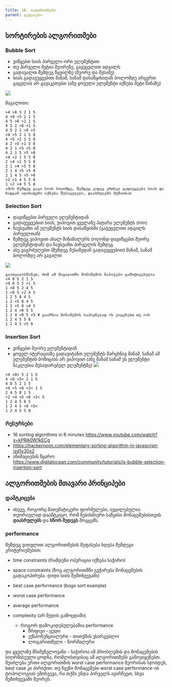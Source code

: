 ```yaml
---
title: 16. ალგორითმები
parent: ლექციები
---
```



## სორტირების ალგორითმები
### Bubble Sort 
- ვიწყებთ სიის პირველი ორი ელემენტით
- თუ პირველი მეტია მეორეზე, გავუცვლით ადგილს
- გადავალთ შემდეგ წყვილზე (მეორე და მესამე)
- სიას გადავუყვებით მანამ, სანამ დასაწყისიდან ბოლომდე არცერთ გაცვლას არ გავაკეთებთ (ანუ ყოველი ელემენტი იქნება მეტი წინაზე)

![](https://assets.digitalocean.com/articles/alligator/js/bubble-selection-insertion-sort/o/bubble-sort.gif)

მაგალითი:
```
>4 >8 5 2 1 5
4 >8 >5 2 1 5
4 5 >8 >2 1 5
4 5 2 >8 >1 5
4 5 2 1 >8 >5
>4 >5 2 1 5 8
4 >5 >2 1 5 8
4 2 >5 >1 5 8
4 2 1 >5 >5 8
4 2 1 5 >5 >8
>4 >2 1 5 5 8
2 >4 >1 5 5 8
2 1 >4 >5 5 8
2 1 4 >5 >5 8
2 1 4 5 >5 >8
>2 >1 4 5 5 8
1 >2 >4 5 5 8
ამის შემდეგ გავა სიის ბოლომდე, შემდეგ კიდევ ერთხელ გადაუყვება სიას და რადგან აღარაფერი იქნება შესაცვლელი, დაასრულებს მუშაობას
```

### Selection Sort
- დავიწყებთ პირველი ელემენტიდან
- გადავუყვებით სიას, ვიპოვით ყველაზე პატარა ელემენტს (min)
- ჩავსვამთ ამ ელემენტს სიის დასაწყისში (გავუცვლით ადგილს პირველთან)
- შემდეგ ვიპოვით ახალ მინიმალურს (ოღონდ დავიწყებთ მეორე ელემენტიდან) და ჩავსვამთ პირველის შემდეგ
- ასე ვაგრძელებთ (შემდეგ მესამედან გადავუყვებით) მანამ, სანამ ბოლომდე არ გავალთ

![](https://assets.digitalocean.com/articles/alligator/js/bubble-selection-insertion-sort/o/selection-sort.gif)
```
გაითვალისწინეთ, რომ ამ მაგალითში მინიმუმის ნაბიჯები გამოტოვებულია
>4 8 5 2 1 5
>4 8 5 2 >1 5
1 >8 5 2 4 5
1 >8 5 >2 4 5
1 2 5 8 4 5
1 2 >5 8 4 5
1 2 >5 8 >4 5
1 2 4 >8 5 5
1 2 4 >8 5 >5 # გააჩნია მინიმუმის საპოვნელად <ს ვიყენებთ თუ <=ს
1 2 4 5 5 8
1 2 4 5 >5 8
```

### Insertion Sort
- ვიწყებთ მეორე ელემენტიდან
- ყოველ იტერაციაზე გადავიტანთ ელემენტს მარცხნივ მანამ, სანამ ამ ელემენტის პოზიციას არ ვიპოვით (ანუ მანამ სანამ ეს ელემენტი ნაკლებია შესადარებელ ელემენტზე)
![](https://assets.digitalocean.com/articles/alligator/js/bubble-selection-insertion-sort/o/insertion-sort.gif)
```
>4 >8< 5 2 1 5
4 >8 >5< 2 1 5
4 8 5 2 1 5
>4 >5 >8 >2< 1 5
2 4 5 8 1 5
>2 >4 >5 >8 >1< 5
1 2 4 5 8 5
1 2 4 5 >8 >5<
1 2 4 5 5 8
```

### რესურსები
- 16 sorting algorithms in 6 minutes <https://www.youtube.com/watch?v=kPRA0W1kECg>
- <https://hackernoon.com/elementary-sorting-algorithm-in-javascript-izd1y30x2>
- ანიმაციების წყარო: <https://www.digitalocean.com/community/tutorials/js-bubble-selection-insertion-sort>

## ალგორითმების მთავარი პრინციპები
### დამტკიცება
- ისევე, როგორც მათემატიკური ფორმულები, აუცილებელია თეორიულად დაამტკიცო, რომ ნებისმიერი საწყისი მონაცემებისთვის **დაასრულებს** და **სწორ შედეგს** მოგცემს.

### performance
შემდეგ ვითვლით
ალგორითმების შეფასება ხდება შემდეგი კრიტერიუმებით:
- time constraints (რამდენი ოპერაცია იქნება საჭირო)
- space constraints (ზოგ ალგორითმში გვჭირება მონაცემების გადაკოპირება. დიდი სიის შემთხვევაში)

- best case performance (bogo sort example)
- worst case performance
- average performance


- complexity (არ შედის გამოცდაში)
    + როგორ დამოკიდებულებაშია performance
        * წრფივი - ცუდი
        * ექსპონენციალური - თითქმის უსარგებლო
        * ლოგარითმული - ნორმალური

და ყველაზე მნიშვნელოვანი - საჭიროა იმ პრობლემის და მონაცემების სიღრმისეული ცოდნა, რომლისთვისაც ამ ალგორითმებს გამოვიყენებთ. შეიძლება ერთი ალგორითმის worst case performance მეორისას სჯობდეს, best case კი პირიქით. თუ ჩვენი მონაცემები worst case performance-ის ტოპოლოგიას ემთხვევა, რა თქმა უნდა პირველს ავირჩევთ, სხვა შემთხვევაში მეორეს.


